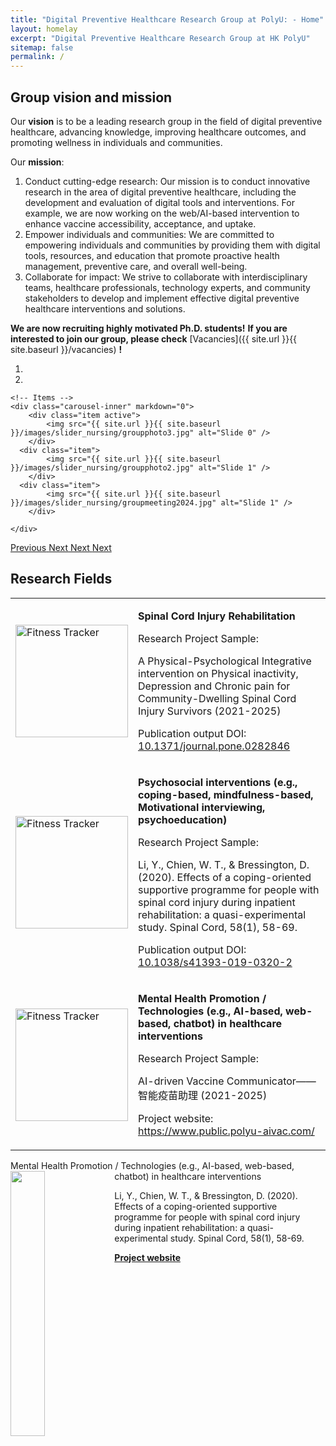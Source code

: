 ```yaml
---
title: "Digital Preventive Healthcare Research Group at PolyU: - Home"
layout: homelay
excerpt: "Digital Preventive Healthcare Research Group at HK PolyU"
sitemap: false
permalink: /
---
```


## Group vision and mission

<p align = "justify">

Our **vision** is to be a leading research group in the field of digital preventive healthcare, advancing knowledge, improving healthcare outcomes, and promoting wellness in individuals and communities.

</p>

<p align = "justify">

Our **mission**:
1. Conduct cutting-edge research: Our mission is to conduct innovative research in the area of digital preventive healthcare, including the development and evaluation of digital tools and interventions. For example, we are now working on the web/AI-based intervention to enhance vaccine accessibility, acceptance, and uptake.
2. Empower individuals and communities: We are committed to empowering individuals and communities by providing them with digital tools, resources, and education that promote proactive health management, preventive care, and overall well-being.
3. Collaborate for impact: We strive to collaborate with interdisciplinary teams, healthcare professionals, technology experts, and community stakeholders to develop and implement effective digital preventive healthcare interventions and solutions.

</p>

<p align = "justify">

**We are now recruiting highly motivated Ph.D. students!**
**If you are interested to join our group, please check** [Vacancies]({{ site.url }}{{ site.baseurl }}/vacancies) **!**

</p>

<div markdown="0" id="carousel" class="carousel slide" data-ride="carousel" data-interval="5000" data-pause="hover" >
    <!-- Menu -->
    <ol class="carousel-indicators">
        <li data-target="#carousel" data-slide-to="0" class="active"></li>
        <li data-target="#carousel" data-slide-to="1"></li>
    </ol>

    <!-- Items -->
    <div class="carousel-inner" markdown="0">
        <div class="item active">
            <img src="{{ site.url }}{{ site.baseurl }}/images/slider_nursing/groupphoto3.jpg" alt="Slide 0" />
        </div>
      <div class="item">
            <img src="{{ site.url }}{{ site.baseurl }}/images/slider_nursing/groupphoto2.jpg" alt="Slide 1" />
        </div>
      <div class="item">
            <img src="{{ site.url }}{{ site.baseurl }}/images/slider_nursing/groupmeeting2024.jpg" alt="Slide 1" />
        </div>
        
    </div>
  <a class="left carousel-control" href="#carousel" role="button" data-slide="prev">
    <span class="glyphicon glyphicon-chevron-left" aria-hidden="true"></span>
    <span class="sr-only">Previous</span>
  </a>
  <a class="right carousel-control" href="#carousel" role="button" data-slide="next">
    <span class="glyphicon glyphicon-chevron-right" aria-hidden="true"></span>
    <span class="sr-only">Next</span>
  </a>
  <a class="right carousel-control" href="#carousel" role="button" data-slide="next">
    <span class="glyphicon glyphicon-chevron-right" aria-hidden="true"></span>
    <span class="sr-only">Next</span>
  </a>
  <a class="right carousel-control" href="#carousel" role="button" data-slide="next">
    <span class="glyphicon glyphicon-chevron-right" aria-hidden="true"></span>
    <span class="sr-only">Next</span>
  </a>
</div>

## Research Fields
<table cellpadding="10" >
    <tr>
        <td width="20%"><img src="{{ site.url }}{{ site.baseurl }}/images/research_image/research_1.png" alt="Fitness Tracker"  width="180" style="border-style: none"></td>
        <td width="80%">
            <p class="title"><strong>Spinal Cord Injury Rehabilitation</strong></p>
            <p>Research Project Sample:</p>
            <p>A Physical-Psychological Integrative intervention on Physical inactivity, Depression and Chronic pain for Community-Dwelling Spinal Cord Injury Survivors (2021-2025)</p>
            <p class="doi">Publication output DOI: <a href="https://doi.org/10.1371/journal.pone.0282846">10.1371/journal.pone.0282846</a></p>
         <p></p>
         </td>
    </tr>
        <td width="20%"><img src="{{ site.url }}{{ site.baseurl }}/images/research_image/research_2.png" alt="Fitness Tracker" width="180" style="border-style: none"></td>
        <td width="80%">
            <p class="title"><strong>Psychosocial interventions (e.g., coping-based, mindfulness-based, Motivational interviewing, psychoeducation)</strong></p>
            <p>Research Project Sample:</p>            
            <p>Li, Y., Chien, W. T., & Bressington, D. (2020). Effects of a coping-oriented supportive programme for people with spinal cord injury during inpatient rehabilitation: a quasi-experimental study. Spinal Cord, 58(1), 58-69.
            </p>
            <p class="doi">Publication output DOI: <a href="https://doi.org/10.1038/s41393-019-0320-2">10.1038/s41393-019-0320-2</a></p>
            <p></p>
           </td>     
    </tr>
        <td width="20%"><img src="{{ site.url }}{{ site.baseurl }}/images/research_image/research_3.png" alt="Fitness Tracker" width="180" style="border-style: none"></td>
        <td width="80%">
            <p class="title"><strong>Mental Health Promotion / Technologies (e.g., AI-based, web-based, chatbot) in healthcare interventions</strong></p>
            <p>Research Project Sample:</p>            
            <p>AI-driven Vaccine Communicator——智能疫苗助理
            (2021-2025)
            </p>
            <p class="doi"> Project website: <a href="https://www.public.polyu-aivac.com/">https://www.public.polyu-aivac.com/</a></p>
             <p></p>
        </td>
    </tr>
</table>

<div class="col-sm-12 clearfix">
 <div class="well">
  <pubtit>Mental Health Promotion / Technologies (e.g., AI-based, web-based, chatbot) in healthcare interventions</pubtit>
  <img src="{{ site.url }}{{ site.baseurl }}/images/research_image/research_2.png" class="img-responsive" width="33%" style="float: left" />
  <p>Li, Y., Chien, W. T., & Bressington, D. (2020). Effects of a coping-oriented supportive programme for people with spinal cord injury during inpatient rehabilitation: a quasi-experimental study. Spinal Cord, 58(1), 58-69.</p>
  <p><strong><a href="https://www.public.polyu-aivac.com/">Project website</a></strong></p>
 </div>
</div>

<!-- <p align="center" style="width: 50%" >
<script type="text/javascript" id="clustrmaps" src="//clustrmaps.com/map_v2.js?d=R_0d09uua1WeNbXl0qVSMb_mAH2E4jEZK6rk5Y4T40g&cl=ffffff&w=a"></script>
</p> -->



